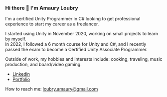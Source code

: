 ### Hi there 👋 I'm Amaury Loubry

I'm a certified Unity Programmer in C# looking to get professional experience to start my career as a freelancer.

I started using Unity in November 2020, working on small projects to learn by myself.  
In 2022, I followed a 6 month course for Unity and C#, and I recently passed the exam to become a Certified Unity Associate Programmer.

Outside of work, my hobbies and interests include: cooking, traveling, music production, and board/video gaming.

* [Linkedin](https://www.linkedin.com/in/amaury-loubry-962533249/)
* [Portfolio](https://poursmo.github.io/)

How to reach me: loubry.amaury@gmail.com
<!--
**PoursMo/PoursMo** is a ✨ _special_ ✨ repository because its `README.md` (this file) appears on your GitHub profile.

Here are some ideas to get you started:

- 🔭 I’m currently working on ...
- 🌱 I’m currently learning ...
- 👯 I’m looking to collaborate on ...
- 🤔 I’m looking for help with ...
- 💬 Ask me about ...
- 📫 How to reach me: ...
- 😄 Pronouns: ...
- ⚡ Fun fact: ...
-->
